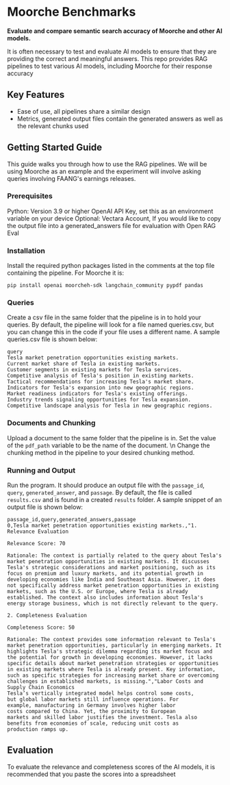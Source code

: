 # Moorche Benchmarks

**Evaluate and compare semantic search accuracy of Moorche and other AI models.**

It is often necessary to test and evaluate AI models to ensure that they are providing the correct and meaningful answers. This repo provides RAG pipelines to test various AI models, including Moorche for their response accuracy

## Key Features
- Ease of use, all pipelines share a similar design
- Metrics, generated output files contain the generated answers as well as the relevant chunks used
## Getting Started Guide
This guide walks you through how to use the RAG pipelines. We will be using Moorche as an example and the experiment will involve asking queries involving FAANG's earnings releases.
### Prerequisites
Python: Version 3.9 or higher
OpenAI API Key, set this as an environment variable on your device
Optional: Vectara Account, If you would like to copy the output file into a generated_answers file for evaluation with Open RAG Eval
### Installation
Install the required python packages listed in the comments at the top file containing the pipeline. For Moorche it is:
```
pip install openai moorcheh-sdk langchain_community pypdf pandas
```
### Queries
Create a csv file in the same folder that the pipeline is in to hold your queries. By default, the pipeline will look for a file named queries.csv, but you can change this in the code if your file uses a different name. A sample queries.csv file is shown below:
```
query
Tesla market penetration opportunities existing markets.
Current market share of Tesla in existing markets.
Customer segments in existing markets for Tesla services.
Competitive analysis of Tesla's position in existing markets. 
Tactical recommendations for increasing Tesla's market share. 
Indicators for Tesla's expansion into new geographic regions.
Market readiness indicators for Tesla's existing offerings.
Industry trends signaling opportunities for Tesla expansion.
Competitive landscape analysis for Tesla in new geographic regions.
```
### Documents and Chunking
Upload a document to the same folder that the pipeline is in. Set the value of the `pdf_path` variable to be the name of the document. \n
Change the chunking method in the pipeline to your desired chunking method.
### Running and Output
Run the program. It should produce an output file with the `passage_id`, `query`, `generated_answer`, and `passage`. By default, the file is called `results.csv` and is found in a created `results` folder. A sample snippet of an output file is shown below:
```
passage_id,query,generated_answers,passage
0,Tesla market penetration opportunities existing markets.,"1. Relevance Evaluation

Relevance Score: 70

Rationale: The context is partially related to the query about Tesla's market penetration opportunities in existing markets. It discusses Tesla's strategic considerations and market positioning, such as its focus on premium and luxury markets, and its potential growth in developing economies like India and Southeast Asia. However, it does not specifically address market penetration opportunities in existing markets, such as the U.S. or Europe, where Tesla is already established. The context also includes information about Tesla's energy storage business, which is not directly relevant to the query.

2. Completeness Evaluation

Completeness Score: 50

Rationale: The context provides some information relevant to Tesla's market penetration opportunities, particularly in emerging markets. It highlights Tesla's strategic dilemma regarding its market focus and the potential for growth in developing economies. However, it lacks specific details about market penetration strategies or opportunities in existing markets where Tesla is already present. Key information, such as specific strategies for increasing market share or overcoming challenges in established markets, is missing.","Labor Costs and Supply Chain Economics
Tesla’s vertically integrated model helps control some costs,
but global labor markets still influence operations. For
example, manufacturing in Germany involves higher labor
costs compared to China. Yet, the proximity to European
markets and skilled labor justifies the investment. Tesla also
benefits from economies of scale, reducing unit costs as
production ramps up.
```
## Evaluation
To evaluate the relevance and completeness scores of the AI models, it is recommended that you paste the scores into a spreadsheet

